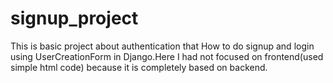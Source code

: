 # signup_project
This is basic project about authentication that How to do signup and login using UserCreationForm in Django.Here I had not focused on frontend(used simple html code) because it is completely based on backend.
